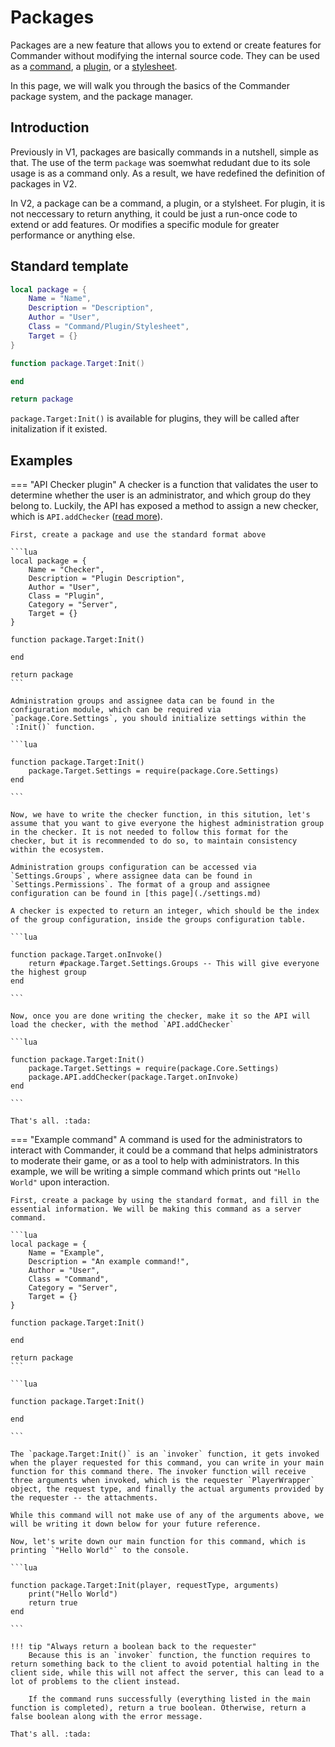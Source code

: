 # Packages
Packages are a new feature that allows you to extend or create features for Commander without modifying the internal source code. They can be used as a [command](./commands.md), a [plugin](./plugins.md), or a [stylesheet](./stylesheets.md). 

In this page, we will walk you through the basics of the Commander package system, and the package manager.

## Introduction
Previously in V1, packages are basically commands in a nutshell, simple as that. The use of the term `package` was soemwhat redudant due to its sole usage is as a command only. As a result, we have redefined the definition of packages in V2.

In V2, a package can be a command, a plugin, or a stylsheet. For plugin, it is not neccessary to return anything, it could be just a run-once code to extend or add features. Or modifies a specific module for greater performance or anything else.

## Standard template
```lua
local package = {
    Name = "Name",
    Description = "Description",
    Author = "User",
    Class = "Command/Plugin/Stylesheet",
    Target = {}
}

function package.Target:Init()

end

return package
```

`package.Target:Init()` is available for plugins, they will be called after initalization if it existed.

## Examples
=== "API Checker plugin"
    A checker is a function that validates the user to determine whether the user is an administrator, and which group do they belong to. Luckily, the API has exposed a method to assign a new checker, which is `API.addChecker` ([read more](./api.md#apiaddchecker)).

    First, create a package and use the standard format above

    ```lua
    local package = {
        Name = "Checker",
        Description = "Plugin Description",
        Author = "User",
        Class = "Plugin",
        Category = "Server",
        Target = {}
    }

    function package.Target:Init()

    end

    return package
    ```

    Administration groups and assignee data can be found in the configuration module, which can be required via `package.Core.Settings`, you should initialize settings within the `:Init()` function.

    ```lua

    function package.Target:Init()
        package.Target.Settings = require(package.Core.Settings)
    end

    ```

    Now, we have to write the checker function, in this sitution, let's assume that you want to give everyone the highest administration group in the checker. It is not needed to follow this format for the checker, but it is recommended to do so, to maintain consistency within the ecosystem.

    Administration groups configuration can be accessed via `Settings.Groups`, where assignee data can be found in `Settings.Permissions`. The format of a group and assignee configuration can be found in [this page](./settings.md)

    A checker is expected to return an integer, which should be the index of the group configuration, inside the groups configuration table.

    ```lua

    function package.Target.onInvoke()
        return #package.Target.Settings.Groups -- This will give everyone the highest group
    end

    ```

    Now, once you are done writing the checker, make it so the API will load the checker, with the method `API.addChecker`

    ```lua

    function package.Target:Init()
        package.Target.Settings = require(package.Core.Settings)
        package.API.addChecker(package.Target.onInvoke)
    end

    ```

    That's all. :tada:

=== "Example command"
    A command is used for the administrators to interact with Commander, it could be a command that helps administrators to moderate their game, or as a tool to help with administrators. In this example, we will be writing a simple command which prints out `"Hello World"` upon interaction.

    First, create a package by using the standard format, and fill in the essential information. We will be making this command as a server command.

    ```lua
    local package = {
        Name = "Example",
        Description = "An example command!",
        Author = "User",
        Class = "Command",
        Category = "Server",
        Target = {}
    }

    function package.Target:Init()

    end

    return package
    ```

    ```lua
    
    function package.Target:Init()

    end

    ```

    The `package.Target:Init()` is an `invoker` function, it gets invoked when the player requested for this command, you can write in your main function for this command there. The invoker function will receive three arguments when invoked, which is the requester `PlayerWrapper` object, the request type, and finally the actual arguments provided by the requester -- the attachments.

    While this command will not make use of any of the arguments above, we will be writing it down below for your future reference.

    Now, let's write down our main function for this command, which is printing `"Hello World"` to the console.

    ```lua
    
    function package.Target:Init(player, requestType, arguments)
        print("Hello World")
        return true
    end

    ```

    !!! tip "Always return a boolean back to the requester"
        Because this is an `invoker` function, the function requires to return something back to the client to avoid potential halting in the client side, while this will not affect the server, this can lead to a lot of problems to the client instead.

        If the command runs successfully (everything listed in the main function is completed), return a true boolean. Otherwise, return a false boolean along with the error message.

    That's all. :tada: